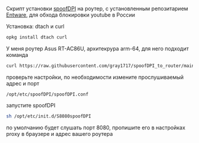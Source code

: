 Скрипт установки [spoofDPI](https://github.com/xvzc/SpoofDPI) на роутер, с установленным репозитарием [Entware](https://github.com/Entware/Entware), для обхода блокировки youtube в России

Установка:
dtach и curl
````sh
opkg install dtach curl
````
У меня роутер Asus RT-AC86U, архитекрура arm-64, для него подходит команда<br>
````sh
curl https://raw.githubusercontent.com/gray1717/spoofDPI_to_router/main/install.sh | bash -s linux-arm64
````
проверьте настройки, по необходимости измените прослушиваемый адрес и порт
````
/opt/etc/spoofDPI/spoofDPI.conf
````
запустите spoofDPI
````sh
sh /opt/etc/init.d/S8080spoofDPI
````
по умолчанию будет слушать порт 8080, пропишите его в настройках proxy в браузере и адрес вашего роутера
